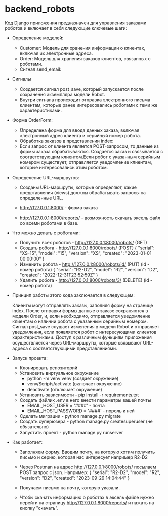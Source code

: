 # backend_robots

Код Django приложения предназначен для управления заказами роботов и включает в себя следующие ключевые шаги:

- Определение моделей:

    - Customer: Модель для хранения информации о клиентах, включая их электронные адреса.
    - Order: Модель для хранения заказов клиентов, связанных с роботами.
    - Сигнал send_email:

- Сигналы

    - Создается сигнал post_save, который запускается после сохранения экземпляра модели Robot.
    - Внутри сигнала происходит отправка электронного письма клиентам, которые ранее интересовались роботами с теми же характеристиками.

- Форма OrderForm:

    - Определена форма для ввода данных заказа, включая электронный адрес клиента и серийный номер робота.
    - Обработка заказов в представлении index:
    - Если запрос от клиента является POST-запросом, то данные из формы заказа обрабатываются. Создается заказ и связывается с соответствующим клиентом.Если робот с указанным серийным номером существует, отправляется уведомление клиентам, которые интересовались этим роботом.

- Определение URL-маршрутов:

    - Созданы URL-маршруты, которые определяют, какие представления (views) должны обрабатывать запросы на определенные URL.

    - http://127.0.0.1:8000/ - форма заказа
    - http://127.0.0.1:8000/reports/ - возможность скачать эксель файл со всеми роботами в базе.

- Что можно делать с роботами:

    - Получить всех роботов - http://127.0.0.1:8000/robots/ (GET)
    - Создать робота - http://127.0.0.1:8000/robots/ (POST)
            {
                "serial": "XS-15",
                "model": "15",
                "version": "XS",
                "created": "2023-01-01 00:00:00"
            }
    - Изменить робота - http://127.0.0.1:8000/robots/id/ (PUT) (id - номер робота)
            {
                "serial": "R2-D2",
                "model": "R2",
                "version": "D2",
                "created": "2022-12-31T23:52:59Z"
            }
    - Удалить робота - http://127.0.0.1:8000/robots/3/ (DELETE) (id - номер робота)


- Принцип работы этого кода заключается в следующем:

    Клиенты могут отправлять заказы, заполняя форму на странице index.
    После отправки формы данные о заказе сохраняются в модели Order, и, если необходимо, отправляется уведомление клиентам о наличии робота с указанным серийным номером. Сигнал post_save слушает изменения в модели Robot и отправляет уведомления, если появляется робот с интересующими клиентов характеристиками. Доступ к различным функциям приложения осуществляется через URL-маршруты, которые связывают URL-адреса с соответствующими представлениями.

- Запуск проекта:

    - Клонировать репозиторий
    - Установить виртуальное окружение
        - python -m venv venv (создает окружение)
        - venv/Scripts/activate (включает окружение)
        - deactivate (отключает окружение)
    - Установить зависимости - pip install -r requirements.txt
    - Создать файлик .env в него внести параметры вашей почты
        - EMAIL_HOST_USER = '####' - почта
        - EMAIL_HOST_PASSWORD = '####' - пороль к ней
    - Сделать миграции - python manage.py migrate
    - Создать суперюзера - python manage.py createsuperuser (не обязательно)
    - Запустить проект - python manage.py runserver


- Как работает:

    - Заполняем форму. Вводим почту, на которую хотим получить письмо и серию, которая нас интересует например R2-D2
    - Через Postman на адрес http://127.0.0.1:8000/robots/ посылаем POST запрос с json. Например:
        {
            "serial": "R2-D2",
            "model": "R2",
            "version": "D2",
            "created": "2023-09-29 14:04:44"
        }
    - Получаем письмо на почту, которую указали.

    - Чтобы скачать информацию о роботах в эксель файле нужно перейти на страницу http://127.0.0.1:8000/reports/ и нажать на кнопку "скачать".
